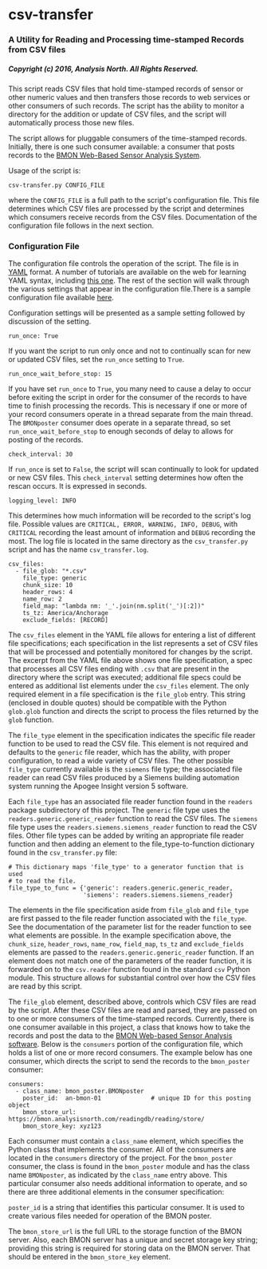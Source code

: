 # csv-transfer

### A Utility for Reading and Processing time-stamped Records from CSV files

##### Copyright (c) 2016, Analysis North.  All Rights Reserved.

This script reads CSV files that hold time-stamped records of sensor or other numeric values and then transfers those records to web services or other consumers of such records.  The script has the ability to monitor a directory for the addition or update of CSV files, and the script will automatically process those new files.

The script allows for pluggable consumers of the time-stamped records.  Initially, there is one such consumer available: a consumer that posts records to the [BMON Web-Based Sensor Analysis System](https://github.com/alanmitchell/bmon).

Usage of the script is:

    csv-transfer.py CONFIG_FILE

where the `CONFIG_FILE` is a full path to the script's configuration file.  This file determines which CSV files are processed by the script and determines which consumers receive records from the CSV files.  Documentation of the configuration file follows in the next section.

### Configuration File

The configuration file controls the operation of the script.  The file is in [YAML](http://yaml.org/) format.  A number of tutorials are available on the web for learning YAML syntax, including [this one](https://learn.getgrav.org/advanced/yaml).  The rest of the section will walk through the various settings that appear in the configuration file.There is a sample configuration file available [here](sample_config.yaml).

Configuration settings will be presented as a sample setting followed by discussion of the setting.

    run_once: True

If you want the script to run only once and not to continually scan for new or updated CSV files, set the `run_once` setting to `True`.

    run_once_wait_before_stop: 15

If you have set `run_once` to `True`, you many need to cause a delay to occur before exiting the script in order for the consumer of the records to have time to finish processing the records.  This is necessary if one or more of your record consumers operate in a thread separate from the main thread.  The `BMONposter` consumer does operate in a separate thread, so set `run_once_wait_before_stop` to enough seconds of delay to allows for posting of the records.

    check_interval: 30

If `run_once` is set to `False`, the script will scan continually to look for updated or new CSV files.  This `check_interval` setting determines how often the rescan occurs.  It is expressed in seconds.

    logging_level: INFO

This determines how much information will be recorded to the script's log file.  Possible values are `CRITICAL, ERROR, WARNING, INFO, DEBUG`, with `CRITICAL` recording the least amount of information and `DEBUG` recording the most.  The log file is located in the same directory as the `csv_transfer.py` script and has the name `csv_transfer.log`.

    csv_files:
      - file_glob: "*.csv"
        file_type: generic
        chunk_size: 10
        header_rows: 4
        name_row: 2
        field_map: "lambda nm: '_'.join(nm.split('_')[:2])"
        ts_tz: America/Anchorage
        exclude_fields: [RECORD]

The `csv_files` element in the YAML file allows for entering a list of different file specifications; each specification in the list represents a set of CSV files that will be processed and potentially monitored for changes by the script.  The excerpt from the YAML file above shows one file specification, a spec that processes all CSV files ending with `.csv` that are present in the directory where the script was executed; additional file specs could be entered as additional list elements under the `csv_files` element.  The only required element in a file specification is the `file_glob` entry.  This string (enclosed in double quotes) should be compatible with the Python `glob.glob` function and directs the script to process the files returned by the `glob` function.

The `file_type` element in the specification indicates the specific file reader function to be used to read the CSV file.  This element is not required and defaults to the `generic` file reader, which has the ability, with proper configuration, to read a wide variety of CSV files.  The other possible `file_type` currently available is the `siemens` file type; the associated file reader can read CSV files produced by a Siemens building automation system running the Apogee Insight version 5 software.

Each `file_type` has an associated file reader function found in the `readers` package subdirectory of this project.  The `generic` file type uses the `readers.generic.generic_reader` function to read the CSV files.  The `siemens` file type uses the `readers.siemens.siemens_reader` function to read the CSV files.  Other file types can be added by writing an appropriate file reader function and then adding an element to the file_type-to-function dictionary found in the `csv_transfer.py` file:

    # This dictionary maps 'file_type' to a generator function that is used
    # to read the file.
    file_type_to_func = {'generic': readers.generic.generic_reader,
                         'siemens': readers.siemens.siemens_reader}

The elements in the file specification aside from `file_glob` and `file_type` are first passed to the file reader function associated with the `file_type`.  See the documentation of the parameter list for the reader function to see what elements are possible. In the example specification above, the `chunk_size`, `header_rows`, `name_row`, `field_map`, `ts_tz` and `exclude_fields` elements are passed to the `readers.generic.generic_reader` function.  If an element does not match one of the parameters of the reader function, it is forwarded on to the `csv.reader` function found in the standard `csv` Python module.  This structure allows for substantial control over how the CSV files are read by this script.

The `file_glob` element, described above, controls which CSV files are read by the script.  After these CSV files are read and parsed, they are passed on to one or more consumers of the time-stamped records.  Currently, there is one consumer available in this project, a class that knows how to take the records and post the data to the [BMON Web-based Sensor Analysis software](https://github.com/alanmitchell/bmon).  Below is the `consumers` portion of the configuration file, which holds a list of one or more record consumers.  The example below has one consumer, which directs the script to send the records to the `bmon_poster` consumer:

    consumers:
      - class_name: bmon_poster.BMONposter
        poster_id:  an-bmon-01              # unique ID for this posting object
        bmon_store_url: https://bmon.analysisnorth.com/readingdb/reading/store/
        bmon_store_key: xyz123

Each consumer must contain a `class_name` element, which specifies the Python class that implements the consumer.  All of the consumers are located in the `consumers` directory of the project.  For the `bmon_poster` consumer, the class is found in the `bmon_poster` module and has the class name `BMONposter`, as indicated by the `class_name` entry above. This particular consumer also needs additional information to operate, and so there are three additional elements in the consumer specification:

`poster_id` is a string that identifies this particular consumer.  It is used to create various files needed for operation of the BMON poster.

The `bmon_store_url` is the full URL to the storage function of the BMON server. Also, each BMON server has a unique and secret storage key string; providing this string is required for storing data on the BMON server.  That should be entered in the `bmon_store_key` element.
